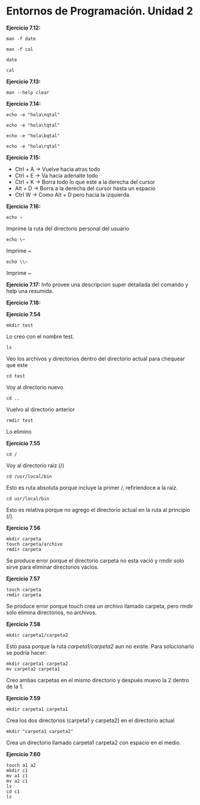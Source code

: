 # Entornos de Programación. Unidad 2

**Ejercicio 7.12:**
```
man -f date
```
```
man -f cal
```
```
date
```
```
cal
```

**Ejercicio 7.13:**
```
man --help clear
```

**Ejercicio 7.14:**
```
echo -e "hola\nqtal"
```
```
echo -e "hola\tqtal"
```
```
echo -e "hola\bqtal"
```
```
echo -e "hola\rqtal"
```

**Ejercicio 7.15:**
- Ctrl + A -> Vuelve hacia atras todo
- Ctrl + E -> Va hacia adenalte todo
- Ctrl + K -> Borra todo lo que este a la derecha del cursor
- Alt + D -> Borra a la derecha del cursor hasta un espacio
- Ctrl W -> Como Alt + D pero hacia la izquierda.

**Ejercicio 7.16:**
```
echo ~
```
Imprime la ruta del directorio personal del usuario

```
echo \~
```
Imprime ~

```
echo \\~
```
Imprime \~

**Ejercicio 7.17:**
Info provee una descripcion super detallada del comando y help una resumida.

**Ejercicio 7.18:**

**Ejercicio 7.54**
```
mkdir test
```
Lo creo con el nombre test.

```
ls
```
Veo los archivos y directorios dentro del directorio actual para chequear que este

```
cd test
```
Voy al directorio nuevo.

```
cd ..
```
Vuelvo al directorio anterior

```
rmdir test
```
Lo elimino

**Ejercicio 7.55**

```
cd /
```
Voy al directorio raiz (/)

```
cd /usr/local/bin
```
Esto es ruta absoluta porque incluye la primer /, refiriendoce a la raiz.

```
cd usr/local/bin
```
Esto es relativa porque no agrego el directorio actual en la ruta al principio (/).

**Ejercicio 7.56**
```
mkdir carpeta
touch carpeta/archivo
rmdir carpeta
```
Se produce error porque el directorio carpeta no esta vació y rmdir solo sirve para eliminar directorios vacios.

**Ejercicio 7.57**
```
touch carpeta
rmdir carpeta
```
Se produce error porque touch crea un *archivo* llamado carpeta, pero rmdir solo elimina directorios, no archivos.

**Ejercicio 7.58**
```
mkdir carpeta1/carpeta2
```
Esto pasa porque la ruta *carpeta1/carpeta2* aun no existe.
Para solucionarlo se podría hacer:
```
mkdir carpeta1 carpeta2
mv carpeta2 carpeta1
```
Creo ambas carpetas en el mismo directorio y después muevo la 2 dentro de la 1.

**Ejercicio 7.59**
```
mkdir carpeta1 carpeta1
```
Crea los dos directorios (carpeta1 y carpeta2) en el directorio actual

```
mkdir "carpeta1 carpeta2"
```
Crea un directorio llamado carpeta1 carpeta2 con espacio en el medio.

**Ejercicio 7.60**
```
touch a1 a2
mkdir c1
mv a1 c1
mv a2 c1
ls
cd c1
ls
```



